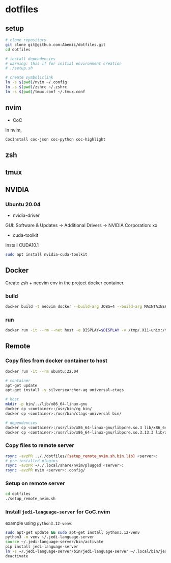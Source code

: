 # dotfiles

## setup

```bash
# clone repository
git clone git@github.com:Abemii/dotfiles.git
cd dotfiles

# install dependencies
# warning: this if for initial environment creation
# ./setup.sh

# create symboliclink
ln -s $(pwd)/nvim ~/.config
ln -s $(pwd)/zshrc ~/.zshrc
ln -s $(pwd)/tmux.conf ~/.tmux.conf
```

## nvim

- CoC

In nvim,

```
CocInstall coc-json coc-python coc-highlight
```

## zsh

## tmux

## NVIDIA

### Ubuntu 20.04

- nvidia-driver

GUI: Software & Updates -> Additional Drivers -> NVIDIA Corporation: xx

- cuda-toolkit

Install CUDA10.1

```bash
sudo apt install nvidia-cuda-toolkit
```

## Docker

Create zsh + neovim env in the project docker container.

### build

```bash
docker build -t neovim docker --build-arg JOBS=4 --build-arg MAINTAINER="abemii"
```

### run

```bash
docker run -it --rm --net host -e DISPLAY=$DISPLAY -v /tmp/.X11-unix:/tmp/.X11-unix -v $HOME/.Xauthority:/root/.Xauthority -e HOME=/root -v $HOME:$HOME -w $PWD -u $(id -u):$(id -g) -v /etc/passwd:/etc/passwd:ro neovim
```

## Remote

### Copy files from docker container to host

```bash
docker run -it --rm ubuntu:22.04

# container
apt-get update
apt-get install -y silversearcher-ag universal-ctags

# host
mkdir -p bin/../lib/x86_64-linux-gnu
docker cp <container>:/usr/bin/rg bin/
docker cp <container>:/usr/bin/ctags-universal bin/

# dependencies
docker cp <container>:/usr/lib/x86_64-linux-gnu/libpcre.so.3 lib/x86_64-linux-gnu
docker cp <container>:/usr/lib/x86_64-linux-gnu/libpcre.so.3.13.3 lib/x86_64-linux-gnu
```

### Copy files to remote server

```bash
rsync -avzPR .././dotfiles/{setup_remote_nvim.sh,bin,lib} <server>:
# pre-installed plugins
rsync -avzPR ~/./.local/share/nvim/plugged <server>:
rsync -avzPR nvim <server>:.config/
```

### Setup on remote server

```bash
cd dotfiles
./setup_remote_nvim.sh
```

### Install `jedi-language-server` for CoC.nvim

example using `python3.12-venv`:

```bash
sudo apt-get update && sudo apt-get install python3.12-venv
python3 -m venv ~/.jedi-language-server
source ~/.jedi-language-server/bin/activate
pip install jedi-language-server
ln -s ~/.jedi-language-server/bin/jedi-language-server ~/.local/bin/jedi-language-server
deactivate
```
